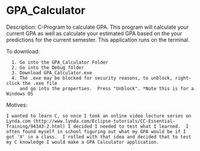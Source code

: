 GPA_Calculator
==============

Description: C-Program to calculate GPA. This program will calculate your current GPA
             as well as calculate your estimated GPA based on the your predictions for
             the current semester. This application runs on the terminal.
             
To download:
      
      1. Go into the GPA_Calculator Folder
      2. Go into the Debug folder
      3. Download GPA_Calculator.exe
      4. The .exe may be blocked for security reasons, to unblock, right-click the .exe file 
         and go into the properties.  Press "Unblock". *Note this is for a Windows OS
         
Motives:
    
    I wanted to learn C, so once I took an online video lecture series on Lynda.com (http://www.lynda.com/Eclipse-tutorials/CC-Essential-Training/94343-2.html) I decided I needed to test what I learned.  I often found myself in school figuring out what my GPA would be if I got 'X' in a class.  I rolled with that idea and decided that to test my C knowledge I would make a GPA Calculator application.


